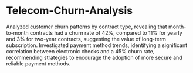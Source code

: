 # Telecom-Churn-Analysis
Analyzed customer churn patterns by contract type, revealing that month-to-month contracts had a churn rate of 42%, compared to 11% for yearly and 3% for two-year contracts, suggesting the value of long-term subscription.
Investigated payment method trends, identifying a significant correlation between electronic checks and a 45% churn rate, recommending strategies to encourage the adoption of more secure and reliable payment methods.
